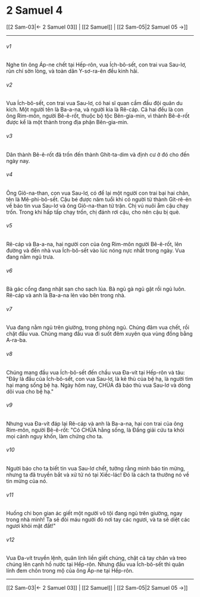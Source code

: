 # 2 Samuel 4

[[2 Sam-03|← 2 Samuel 03]] | [[2 Samuel]] | [[2 Sam-05|2 Samuel 05 →]]
***



###### v1 
Nghe tin ông Áp-ne chết tại Hếp-rôn, vua Ích-bô-sết, con trai vua Sau-lơ, rủn chí sờn lòng, và toàn dân Y-sơ-ra-ên đều kinh hãi. 

###### v2 
Vua Ích-bô-sết, con trai vua Sau-lơ, có hai sĩ quan cầm đầu đội quân du kích. Một người tên là Ba-a-na, và người kia là Rê-cáp. Cả hai đều là con ông Rim-môn, người Bê-ê-rốt, thuộc bộ tộc Bên-gia-min, vì thành Bê-ê-rốt được kể là một thành trong địa phận Bên-gia-min. 

###### v3 
Dân thành Bê-ê-rốt đã trốn đến thành Ghít-ta-dim và định cư ở đó cho đến ngày nay. 

###### v4 
Ông Giô-na-than, con vua Sau-lơ, có để lại một người con trai bại hai chân, tên là Mê-phi-bô-sết. Cậu bé được năm tuổi khi có người từ thành Gít-rê-ên về báo tin vua Sau-lơ và ông Giô-na-than tử trận. Chị vú nuôi ẵm cậu chạy trốn. Trong khi hấp tấp chạy trốn, chị đánh rơi cậu, cho nên cậu bị què. 

###### v5 
Rê-cáp và Ba-a-na, hai người con của ông Rim-môn người Bê-ê-rốt, lên đường và đến nhà vua Ích-bô-sết vào lúc nóng nực nhất trong ngày. Vua đang nằm ngủ trưa. 

###### v6 
Bà gác cổng đang nhặt sạn cho sạch lúa. Bà ngủ gà ngủ gật rồi ngủ luôn. Rê-cáp và anh là Ba-a-na lẻn vào bên trong nhà. 

###### v7 
Vua đang nằm ngủ trên giường, trong phòng ngủ. Chúng đâm vua chết, rồi chặt đầu vua. Chúng mang đầu vua đi suốt đêm xuyên qua vùng đồng bằng A-ra-ba. 

###### v8 
Chúng mang đầu vua Ích-bô-sết đến chầu vua Đa-vít tại Hếp-rôn và tâu: "Đây là đầu của Ích-bô-sết, con vua Sau-lơ, là kẻ thù của bệ hạ, là người tìm hại mạng sống bệ hạ. Ngày hôm nay, CHÚA đã báo thù vua Sau-lơ và dòng dõi vua cho bệ hạ." 

###### v9 
Nhưng vua Đa-vít đáp lại Rê-cáp và anh là Ba-a-na, hai con trai của ông Rim-môn, người Bê-ê-rốt: "Có CHÚA hằng sống, là Đấng giải cứu ta khỏi mọi cảnh nguy khốn, làm chứng cho ta. 

###### v10 
Người báo cho ta biết tin vua Sau-lơ chết, tưởng rằng mình báo tin mừng, nhưng ta đã truyền bắt và xử tử nó tại Xiếc-lác! Đó là cách ta thưởng nó về tin mừng của nó. 

###### v11 
Huống chi bọn gian ác giết một người vô tội đang ngủ trên giường, ngay trong nhà mình! Ta sẽ đòi máu người đó nơi tay các ngươi, và ta sẽ diệt các ngươi khỏi mặt đất!" 

###### v12 
Vua Đa-vít truyền lệnh, quân lính liền giết chúng, chặt cả tay chân và treo chúng lên cạnh hồ nước tại Hếp-rôn. Nhưng đầu vua Ích-bô-sết thì quân lính đem chôn trong mộ của ông Áp-ne tại Hếp-rôn.

***
[[2 Sam-03|← 2 Samuel 03]] | [[2 Samuel]] | [[2 Sam-05|2 Samuel 05 →]]
